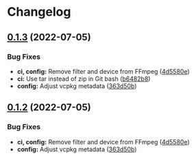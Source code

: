 # Changelog

## [0.1.3](https://github.com/aksiksi/needle/compare/v0.1.2...v0.1.3) (2022-07-05)


### Bug Fixes

* **ci, config:** Remove filter and device from FFmpeg ([4d5580e](https://github.com/aksiksi/needle/commit/4d5580eec4b16769356409348090ef84762e7e2e))
* **ci:** Use tar instead of zip in Git bash ([b6482b8](https://github.com/aksiksi/needle/commit/b6482b8c1b34eedadcd172fd81bb41b9bde2e0de))
* **config:** Adjust vcpkg metadata ([363d50b](https://github.com/aksiksi/needle/commit/363d50bf75fca163df324f78d1488271e5fc89f0))

## [0.1.2](https://github.com/aksiksi/needle/compare/v0.1.1...v0.1.2) (2022-07-05)


### Bug Fixes

* **ci, config:** Remove filter and device from FFmpeg ([4d5580e](https://github.com/aksiksi/needle/commit/4d5580eec4b16769356409348090ef84762e7e2e))
* **config:** Adjust vcpkg metadata ([363d50b](https://github.com/aksiksi/needle/commit/363d50bf75fca163df324f78d1488271e5fc89f0))
